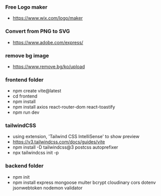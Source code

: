 ### Free Logo maker
- https://www.wix.com/logo/maker

### Convert from PNG to SVG 
- https://www.adobe.com/express/

### remove bg image
- https://www.remove.bg/ko/upload

### frontend folder
- npm create vite@latest
- cd frontend
- npm install
- npm install axios react-router-dom react-toastify
- npm run dev

### tailwindCSS
- using extension, 'Tailwind CSS IntelliSense' to show preview
- https://v3.tailwindcss.com/docs/guides/vite
- npm install -D tailwindcss@3 postcss autoprefixer
- npx tailwindcss init -p



### backend folder
- npm init
- npm install express mongoose multer bcrypt cloudinary cors dotenv jsonwebtoken nodemon validator